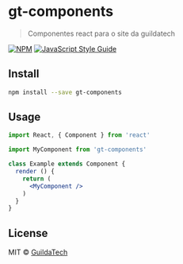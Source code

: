 # gt-components

> Componentes react para o site da guildatech

[![NPM](https://img.shields.io/npm/v/gt-components.svg)](https://www.npmjs.com/package/gt-components) [![JavaScript Style Guide](https://img.shields.io/badge/code_style-standard-brightgreen.svg)](https://standardjs.com)

## Install

```bash
npm install --save gt-components
```

## Usage

```jsx
import React, { Component } from 'react'

import MyComponent from 'gt-components'

class Example extends Component {
  render () {
    return (
      <MyComponent />
    )
  }
}
```

## License

MIT © [GuildaTech](https://github.com/GuildaTech)
